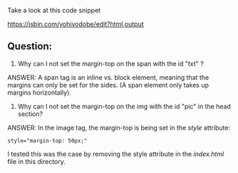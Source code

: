 Take a look at this code snippet

https://jsbin.com/yohivodobe/edit?html,output

## Question: 

1. Why can I not set the margin-top on the span with the id "txt" ? 

ANSWER:  A span tag is an inline vs. block element, meaning that the margins can only be set for the sides.  (A span element only takes up margins horizontally).

1. Why can I not set the margin-top on the img with the id "pic" in the head section?

ANSWER:  In the image tag, the margin-top is being set in the *style* attribute:

`style="margin-top: 50px;"`


I tested this was the case by removing the style attribute in the *index.html* file in this directory.
